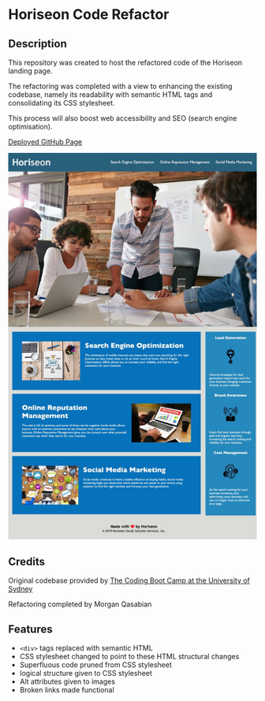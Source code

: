 # Horiseon Code Refactor

## Description

This repository was created to host the refactored code of the Horiseon landing page. 

The refactoring was completed with a view to enhancing the existing codebase, namely its readability with semantic HTML tags and consolidating its CSS stylesheet.

This process will also boost web accessibility and SEO (search engine optimisation).

[Deployed GitHub Page](https://mqas1.github.io/horiseon-code-refactor/)

![Screenshot of deployed Horiseon landing page](./assets/images/Screenshot-deployed-website.jpeg)

## Credits

Original codebase provided by [The Coding Boot Camp at the University of Sydney](https://techbootcamp.sydney.edu.au/coding/)

Refactoring completed by Morgan Qasabian

## Features

- ```<div>``` tags replaced with semantic HTML
- CSS stylesheet changed to point to these HTML structural changes
- Superfluous code pruned from CSS stylesheet
- logical structure given to CSS stylesheet
- Alt attributes given to images
- Broken links made functional
